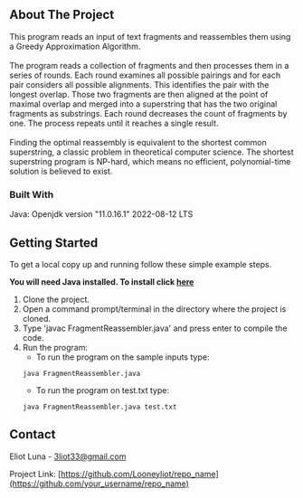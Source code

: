 <!-- ABOUT THE PROJECT -->
## About The Project

This program reads an input of text fragments and reassembles them using a Greedy Approximation Algorithm. <br><br>
The program reads a collection of fragments and then processes them in a series of rounds. Each round examines all possible pairings and for each pair considers all possible alignments. This identifies the pair with the longest overlap. Those two fragments are then aligned at the point of maximal overlap and merged into a superstring that has the two original fragments as substrings. Each round decreases the count of fragments by one. The process repeats until it reaches a single result. <br> <br>
Finding the optimal reassembly is equivalent to the shortest common superstring, a classic problem in theoretical computer science. The shortest superstring program is NP-hard, which means no efficient, polynomial-time solution is believed to exist.

### Built With

Java: Openjdk version "11.0.16.1" 2022-08-12 LTS

<!-- GETTING STARTED -->
## Getting Started

To get a local copy up and running follow these simple example steps.

**You will need Java installed. To install click [here]()**

1. Clone the project.
2. Open a command prompt/terminal in the directory where the project is cloned.
3. Type 'javac FragmentReassembler.java' and press enter to compile the code.
4. Run the program:
    + To run the program on the sample inputs type: 
    ```
    java FragmentReassembler.java
    ```
    + To run the program on test.txt type:
    ```
    java FragmentReassembler.java test.txt  
    ```
    
    
<!-- CONTACT -->
## Contact

Eliot Luna - 3liot33@gmail.com

Project Link: [https://github.com/Looneyliot/repo_name](https://github.com/your_username/repo_name)